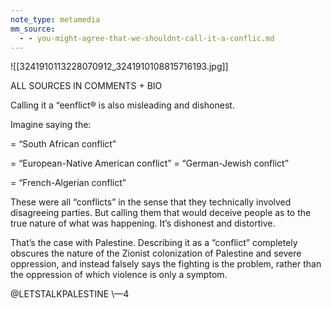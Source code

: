 ```yaml
---
note_type: metamedia
mm_source:
  - - you-might-agree-that-we-shouldnt-call-it-a-conflic.md
---
```


![[3241910113228070912_3241910108815716193.jpg]]

ALL SOURCES IN COMMENTS + BIO

Calling it a “eenflict® is also
misleading and dishonest.

Imagine saying the:

= “South African conflict”

= “European-Native American conflict”
= “German-Jewish conflict”

= “French-Algerian conflict”

These were all “conflicts” in the sense that they
technically involved disagreeing parties. But calling them
that would deceive people as to the true nature of what
was happening. It’s dishonest and distortive.

That’s the case with Palestine. Describing it as a
“conflict” completely obscures the nature of the
Zionist colonization of Palestine and severe
oppression, and instead falsely says the fighting is
the problem, rather than the oppression of which
violence is only a symptom.

@LETSTALKPALESTINE \—4


